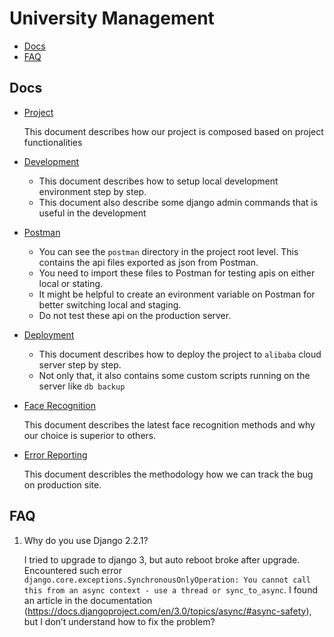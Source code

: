 # University Management
- [Docs](#docs)
- [FAQ](#faq)

## Docs
- [Project](docs/project.md)

    This document describes how our project is composed based on project functionalities

- [Development](docs/development.md)

    - This document describes how to setup local development environment step by step.
    - This document also describe some django admin commands that is useful in the development

- [Postman](docs/postman.md)

    - You can see the `postman` directory in the project root level. This contains the api files exported as json from Postman.
    - You need to import these files to Postman for testing apis on either local or stating.
    - It might be helpful to create an evironment variable on Postman for better switching local and staging.
    - Do not test these api on the production server.

- [Deployment](docs/deployment.md)

    - This document describes how to deploy the project to `alibaba` cloud server step by step.
    - Not only that, it also contains some custom scripts running on the server like `db backup`

- [Face Recognition](docs/face-recognition.md)

    This document describes the latest face recognition methods and why our choice is superior to others.

- [Error Reporting](docs/error.md)

    This document describles the methodology how we can track the bug on production site.

## FAQ
1. Why do you use Django 2.2.1?

    I tried to upgrade to django 3, but auto reboot broke after upgrade. Encountered such error `django.core.exceptions.SynchronousOnlyOperation: You cannot call this from an async context - use a thread or sync_to_async`. I found an article in the documentation (https://docs.djangoproject.com/en/3.0/topics/async/#async-safety), but I don’t understand how to fix the problem?
    